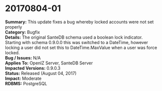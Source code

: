 # 20170804-01

**Summary:** This update fixes a bug whereby locked accounts were not set properly  
**Category:** Bugfix   
**Details:** The original SanteDB schema used a boolean lock indicator. Starting with schema 0.9.0.0 this was switched to a DateTime, however locking a user did not set this to DateTime.MaxValue when a user was force locked.   
**Bug / Issues:** N/A  
**Applies To:** OpenIZ Server, SanteDB Server  
**Impacted Versions:** 0.9.0.3  
**Status:** Released \(August 04, 2017\)  
**Impact:** Moderate   
**RDBMS:** PostgreSQL

